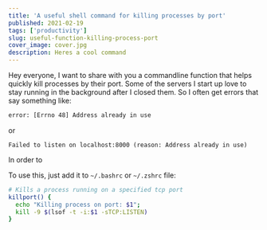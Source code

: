 ```yaml
---
title: 'A useful shell command for killing processes by port'
published: 2021-02-19
tags: ['productivity']
slug: useful-function-killing-process-port
cover_image: cover.jpg
description: Heres a cool command
---
```


Hey everyone, I want to share with you a commandline function that helps quickly kill processes by their port. Some of the servers I start up love to stay running in the background after I closed them. So I often get errors that say something like:

```bash
error: [Errno 48] Address already in use
```

or 

```
Failed to listen on localhost:8000 (reason: Address already in use)
```


In order to


To use this, just add it to `~/.bashrc` or `~/.zshrc` file:

```bash
# Kills a process running on a specified tcp port
killport() {
  echo "Killing process on port: $1";
  kill -9 $(lsof -t -i:$1 -sTCP:LISTEN)
}
```